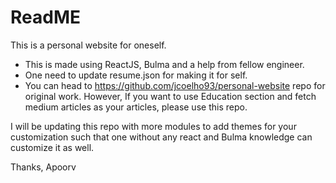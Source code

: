 # ReadME
This is a personal website for oneself. 
- This is made using ReactJS, Bulma and a help from fellow engineer.
- One need to update resume.json for making it for self.
- You can head to https://github.com/jcoelho93/personal-website repo for original work. 
However, If you want to use Education section and fetch medium articles as your articles, please use this repo.

I will be updating this repo with more modules to add themes for your customization such that one without any react and Bulma knowledge can customize it as well.

Thanks,
Apoorv

